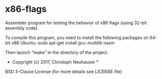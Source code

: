 # x86-flags
Assembler program for testing the behavior of x86 flags (using 32-bit assembly code).

To compile this program, you need to install the following packages on 64-bit x86 Ubuntu:
sudo apt-get install gcc-multilib nasm

Then launch "make" in the directory of the project.


* Copyright (c) 2017, Christoph Neuhauser *

BSD 3-Clause License (for more details see LICENSE file)
